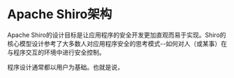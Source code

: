 # Apache Shiro架构

Apache Shiro的设计目标是让应用程序的安全开发更加直观而易于实现。Shiro的核心模型设计参考了大多数人对应用程序安全的思考模式--如何对人（或某事）在与程序交互的环境中进行安全控制。

程序设计通常都以用户为基础。也就是说，

